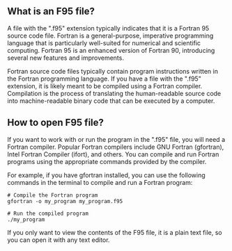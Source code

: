 ## What is an F95 file?

A file with the ".f95" extension typically indicates that it is a Fortran 95 source code file. Fortran is a general-purpose, imperative programming language that is particularly well-suited for numerical and scientific computing. Fortran 95 is an enhanced version of Fortran 90, introducing several new features and improvements.

Fortran source code files typically contain program instructions written in the Fortran programming language. If you have a file with the ".f95" extension, it is likely meant to be compiled using a Fortran compiler. Compilation is the process of translating the human-readable source code into machine-readable binary code that can be executed by a computer.

## How to open F95 file?

If you want to work with or run the program in the ".f95" file, you will need a Fortran compiler. Popular Fortran compilers include GNU Fortran (gfortran), Intel Fortran Compiler (ifort), and others. You can compile and run Fortran programs using the appropriate commands provided by the compiler.

For example, if you have gfortran installed, you can use the following commands in the terminal to compile and run a Fortran program:

```
# Compile the Fortran program
gfortran -o my_program my_program.f95

# Run the compiled program
./my_program
```

If you only want to view the contents of the F95 file, it is a plain text file, so you can open it with any text editor.
